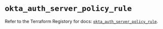 # `okta_auth_server_policy_rule`

Refer to the Terraform Registory for docs: [`okta_auth_server_policy_rule`](https://registry.terraform.io/providers/okta/okta/4.0.2/docs/resources/auth_server_policy_rule).
